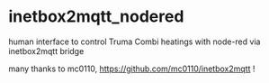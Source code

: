 # inetbox2mqtt_nodered
human interface to control Truma Combi heatings with node-red via inetbox2mqtt bridge



many thanks to mc0110, https://github.com/mc0110/inetbox2mqtt !
